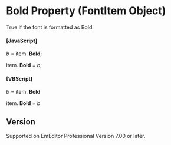 # Bold Property (FontItem Object)

True if the font is formatted as Bold.

#### \[JavaScript\]

_b_ =
item. **Bold**;

item. **Bold** = _b_;

#### \[VBScript\]

_b_ =
item. **Bold**

item. **Bold** = _b_

## Version

Supported on EmEditor Professional Version 7.00 or later.